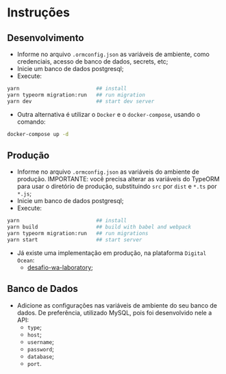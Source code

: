 # Instruções
## Desenvolvimento
- Informe no arquivo `.ormconfig.json` as variáveis de ambiente, como credenciais, acesso de banco de dados, secrets, etc;
- Inicie um banco de dados postgresql;
- Execute:

```bash
yarn                         ## install
yarn typeorm migration:run   ## run migration
yarn dev                     ## start dev server
```

- Outra alternativa é utilizar o `Docker` e o `docker-compose`, usando o comando:

```bash
docker-compose up -d
```

## Produção

- Informe no arquivo `.ormconfig.json` as variáveis do ambiente de produção. IMPORTANTE: você precisa alterar as variáveis
  do TypeORM para usar o diretório de produção, substituindo `src` por `dist` e `*.ts` por `*.js`;
- Inicie um banco de dados postgresql;
- Execute:

```bash
yarn                         ## install
yarn build                   ## build with babel and webpack
yarn typeorm migration:run   ## run migrations
yarn start                   ## start server
```

- Já existe uma implementação em produção, na plataforma `Digital Ocean`:
  - [desafio-wa-laboratory](http://206.189.229.140:4000/);
## Banco de Dados

- Adicione as configurações nas variáveis de ambiente do seu banco de dados. De preferência, utilizado MySQL, pois foi desenvolvido nele a API:
  - `type`;
  - `host`;
  - `username`;
  - `password`;
  - `database`;
  - `port`.
